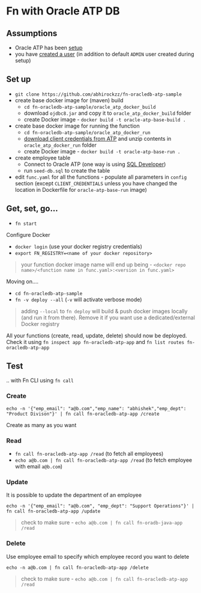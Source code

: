 # Fn with Oracle ATP DB

## Assumptions

- Oracle ATP has been [setup](https://docs.oracle.com/en/cloud/paas/atp-cloud/atpug/getting-started.html#GUID-0B230036-0A05-4CA3-AF9D-97A255AE0C08)
- you have [created a user](http://www.oracle.com/webfolder/technetwork/tutorials/obe/cloud/atp/obe_provisioning%20autonomous%20transaction%20processing/provisioning_autonomous_transaction_processing.html#CreateaUserinyourAutonomousTransactionProcessingDatabase) (in addition to default `ADMIN` user created during setup)

## Set up

- `git clone https://github.com/abhirockzz/fn-oracledb-atp-sample`
- create base docker image for (maven) build
	- `cd fn-oracledb-atp-sample/oracle_atp_docker_build`
	- download `ojdbc8.jar` and copy it to `oracle_atp_docker_build` folder
	- create Docker image - `docker build -t oracle-atp-base-build .`
- create base docker image for running the function
	- `cd fn-oracledb-atp-sample/oracle_atp_docker_run`
	- [download client credentials from ATP](https://docs.oracle.com/en/cloud/paas/atp-cloud/atpug/connect-download-wallet.html#GUID-B06202D2-0597-41AA-9481-3B174F75D4B1) and unzip contents in `oracle_atp_docker_run` folder
	- create Docker image - `docker build -t oracle-atp-base-run .`
- create employee table
	- Connect to Oracle ATP (one way is using [SQL Developer](https://docs.oracle.com/en/cloud/paas/atp-cloud/atpug/connect-sql-dev182.html#GUID-14217939-3E8F-4782-BFF2-021199A908FD))
	- run `seed-db.sql` to create the table
- edit `func.yaml` for all the functions - populate all parameters in `config` section (except `CLIENT_CREDENTIALS` unless you have changed the location in Dockerfile for `oracle-atp-base-run` image)

## Get, set, go...

- `fn start`

Configure Docker

- `docker login` (use your docker registry credentials)
- `export FN_REGISTRY=<name of your docker repository>`

> your function docker image name will end up being - `<docker repo name>/<function name in func.yaml>:<version in func.yaml>`

Moving on....

- `cd fn-oracledb-atp-sample`
- `fn -v deploy --all` (`-v` will activate verbose mode)

> adding `--local` to `fn deploy` will build & push docker images locally (and run it from there). Remove it if you want use a dedicated/external Docker registry

All your functions (create, read, update, delete) should now be deployed. Check it using `fn inspect app fn-oracledb-atp-app` and `fn list routes fn-oracledb-atp-app`

## Test

.. with Fn CLI using `fn call`

### Create

`echo -n '{"emp_email": "a@b.com","emp_name": "abhishek","emp_dept": "Product Divison"}' | fn call fn-oracledb-atp-app /create`

Create as many as you want

### Read

- `fn call fn-oracledb-atp-app /read` (to fetch all employees)
- `echo a@b.com | fn call fn-oracledb-atp-app /read` (to fetch employee with email `a@b.com`)

### Update

It is possible to update the department of an employee

`echo -n '{"emp_email": "a@b.com", "emp_dept": "Support Operations"}' | fn call fn-oracledb-atp-app /update`

> check to make sure - `echo a@b.com | fn call fn-oradb-java-app /read`

### Delete

Use employee email to specify which employee record you want to delete

`echo -n a@b.com | fn call fn-oracledb-atp-app /delete`

> check to make sure - `echo a@b.com | fn call fn-oracledb-atp-app /read`
